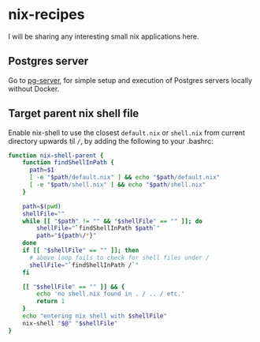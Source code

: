 # nix-recipes

I will be sharing any interesting small nix applications here.

## Postgres server

Go to [pg-server](pg-server#posgres-server), for simple setup and execution of
Postgres servers locally without Docker.

## Target parent nix shell file

Enable nix-shell to use the closest `default.nix` or `shell.nix` from current directory upwards
til `/`, by adding the following to your .bashrc:
```bash
function nix-shell-parent {
    function findShellInPath {
      path=$1
      [ -e "$path/default.nix" ] && echo "$path/default.nix"
      [ -e "$path/shell.nix" ] && echo "$path/shell.nix"
    }

    path=$(pwd)
    shellFile=""
    while [[ "$path" != "" && "$shellFile" == "" ]]; do
        shellFile="`findShellInPath $path`"
        path="${path%/*}"
    done
    if [[ "$shellFile" == "" ]]; then
      # above loop fails to check for shell files under /
      shellFile="`findShellInPath /`"
    fi

    [[ "$shellFile" == "" ]] && {
        echo 'no shell.nix found in . / .. / etc.'
        return 1
    }
    echo "entering nix shell with $shellFile"
    nix-shell "$@" "$shellFile"
}
```
